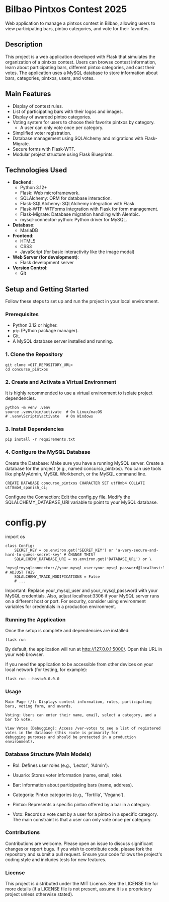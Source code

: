 # Bilbao Pintxos Contest 2025

Web application to manage a pintxos contest in Bilbao, allowing users to view participating bars, pintxo categories, and vote for their favorites.

## Description

This project is a web application developed with Flask that simulates the organization of a pintxos contest. Users can browse contest information, learn about participating bars, different pintxo categories, and cast their votes. The application uses a MySQL database to store information about bars, categories, pintxos, users, and votes.

## Main Features

* Display of contest rules.
* List of participating bars with their logos and images.
* Display of awarded pintxo categories.
* Voting system for users to choose their favorite pintxos by category.
    * A user can only vote once per category.
* Simplified voter registration.
* Database management using SQLAlchemy and migrations with Flask-Migrate.
* Secure forms with Flask-WTF.
* Modular project structure using Flask Blueprints.

## Technologies Used

* **Backend**:
    * Python 3.12+
    * Flask: Web microframework.
    * SQLAlchemy: ORM for database interaction.
    * Flask-SQLAlchemy: SQLAlchemy integration with Flask.
    * Flask-WTF: WTForms integration with Flask for form management.
    * Flask-Migrate: Database migration handling with Alembic.
    * mysql-connector-python: Python driver for MySQL.
* **Database**:
    * MariaDB
* **Frontend**:
    * HTML5
    * CSS3
    * JavaScript (for basic interactivity like the image modal)
* **Web Server (for development)**:
    * Flask development server
* **Version Control**:
    * Git

## Setup and Getting Started

Follow these steps to set up and run the project in your local environment.

### Prerequisites

* Python 3.12 or higher.
* `pip` (Python package manager).
* Git.
* A MySQL database server installed and running.

### 1. Clone the Repository

```
git clone <GIT_REPOSITORY_URL>
cd concurso_pintxos
```
### 2. Create and Activate a Virtual Environment

It is highly recommended to use a virtual environment to isolate project dependencies.
```
python -m venv .venv
source .venv/bin/activate  # On Linux/macOS
# .venv\Scripts\activate   # On Windows
```

### 3. Install Dependencies
```
pip install -r requirements.txt
```

### 4. Configure the MySQL Database
Create the Database:
Make sure you have a running MySQL server. Create a database for the project (e.g., named concurso_pintxos). You can use tools like phpMyAdmin, MySQL Workbench, or the MySQL command line.

```
CREATE DATABASE concurso_pintxos CHARACTER SET utf8mb4 COLLATE utf8mb4_spanish_ci;
```
Configure the Connection:
Edit the config.py file. Modify the SQLALCHEMY_DATABASE_URI variable to point to your MySQL database.

# config.py
import os
```
class Config:
    SECRET_KEY = os.environ.get('SECRET_KEY') or 'a-very-secure-and-hard-to-guess-secret-key' # CHANGE THIS!
    SQLALCHEMY_DATABASE_URI = os.environ.get('DATABASE_URL') or \
        'mysql+mysqlconnector://your_mysql_user:your_mysql_password@localhost:3306/concurso_pintxos' # ADJUST THIS
    SQLALCHEMY_TRACK_MODIFICATIONS = False
    # ...
```
Important: Replace your_mysql_user and your_mysql_password with your MySQL credentials. Also, adjust localhost:3306 if your MySQL server runs on a different host or port.
For security, consider using environment variables for credentials in a production environment.

### Running the Application

Once the setup is complete and dependencies are installed:
```
flask run
```
By default, the application will run at http://127.0.0.1:5000/. Open this URL in your web browser.

If you need the application to be accessible from other devices on your local network (for testing, for example):
```
flask run --host=0.0.0.0
```

### Usage
```
Main Page (/): Displays contest information, rules, participating bars, voting form, and awards.

Voting: Users can enter their name, email, select a category, and a bar to vote.

View Votes (Debugging): Access /ver-votos to see a list of registered votes in the database (this route is primarily for
debugging purposes and should be protected in a production environment).
```

### Database Structure (Main Models)

  - Rol: Defines user roles (e.g., 'Lector', 'Admin').

  - Usuario: Stores voter information (name, email, role).

  - Bar: Information about participating bars (name, address).

  - Categoria: Pintxo categories (e.g., 'Tortilla', 'Vegano').

  - Pintxo: Represents a specific pintxo offered by a bar in a category.

  - Voto: Records a vote cast by a user for a pintxo in a specific category. The main constraint is that a user can only vote once per category.

### Contributions

Contributions are welcome. Please open an issue to discuss significant changes or report bugs. If you wish to contribute code, please fork the repository and submit a pull request. Ensure your code follows the project's coding style and includes tests for new features.


### License

This project is distributed under the MIT License. See the LICENSE file for more details (if a LICENSE file is not present, assume it is a proprietary project unless otherwise stated).





